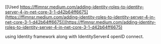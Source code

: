 [[Used https://ffimnsr.medium.com/adding-identity-roles-to-identity-server-4-in-net-core-3-1-d42b64ff6675](https://ffimnsr.medium.com/adding-identity-roles-to-identity-server-4-in-net-core-3-1-d42b64ff6675)](https://ffimnsr.medium.com/adding-identity-roles-to-identity-server-4-in-net-core-3-1-d42b64ff6675)

using Identity framework along with IdentityServer4 openID connect.
